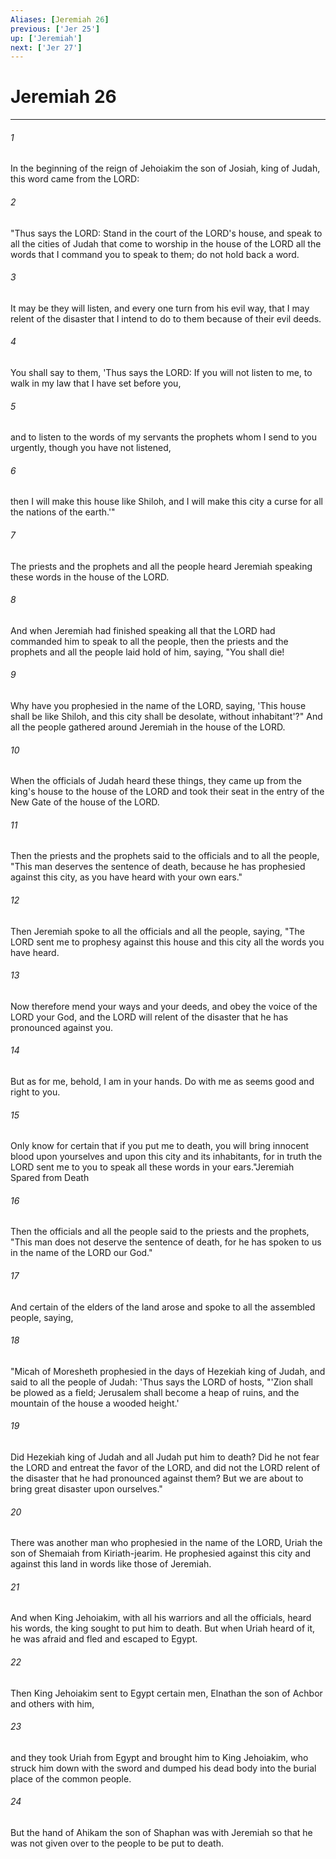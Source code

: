 ```yaml
---
Aliases: [Jeremiah 26]
previous: ['Jer 25']
up: ['Jeremiah']
next: ['Jer 27']
---
```

# Jeremiah 26

***

 

###### 1 
In the beginning of the reign of Jehoiakim the son of Josiah, king of Judah, this word came from the LORD: 
 

###### 2 
"Thus says the LORD: Stand in the court of the LORD's house, and speak to all the cities of Judah that come to worship in the house of the LORD all the words that I command you to speak to them; do not hold back a word. 
 

###### 3 
It may be they will listen, and every one turn from his evil way, that I may relent of the disaster that I intend to do to them because of their evil deeds. 
 

###### 4 
You shall say to them, 'Thus says the LORD: If you will not listen to me, to walk in my law that I have set before you, 
 

###### 5 
and to listen to the words of my servants the prophets whom I send to you urgently, though you have not listened, 
 

###### 6 
then I will make this house like Shiloh, and I will make this city a curse for all the nations of the earth.'"
 
 

###### 7 
The priests and the prophets and all the people heard Jeremiah speaking these words in the house of the LORD. 
 

###### 8 
And when Jeremiah had finished speaking all that the LORD had commanded him to speak to all the people, then the priests and the prophets and all the people laid hold of him, saying, "You shall die! 
 

###### 9 
Why have you prophesied in the name of the LORD, saying, 'This house shall be like Shiloh, and this city shall be desolate, without inhabitant'?" And all the people gathered around Jeremiah in the house of the LORD.
 
 

###### 10 
When the officials of Judah heard these things, they came up from the king's house to the house of the LORD and took their seat in the entry of the New Gate of the house of the LORD. 
 

###### 11 
Then the priests and the prophets said to the officials and to all the people, "This man deserves the sentence of death, because he has prophesied against this city, as you have heard with your own ears."
 
 

###### 12 
Then Jeremiah spoke to all the officials and all the people, saying, "The LORD sent me to prophesy against this house and this city all the words you have heard. 
 

###### 13 
Now therefore mend your ways and your deeds, and obey the voice of the LORD your God, and the LORD will relent of the disaster that he has pronounced against you. 
 

###### 14 
But as for me, behold, I am in your hands. Do with me as seems good and right to you. 
 

###### 15 
Only know for certain that if you put me to death, you will bring innocent blood upon yourselves and upon this city and its inhabitants, for in truth the LORD sent me to you to speak all these words in your ears."Jeremiah Spared from Death
 
 

###### 16 
Then the officials and all the people said to the priests and the prophets, "This man does not deserve the sentence of death, for he has spoken to us in the name of the LORD our God." 
 

###### 17 
And certain of the elders of the land arose and spoke to all the assembled people, saying, 
 

###### 18 
"Micah of Moresheth prophesied in the days of Hezekiah king of Judah, and said to all the people of Judah: 'Thus says the LORD of hosts,
 "'Zion shall be plowed as a field; 
 Jerusalem shall become a heap of ruins, 
 and the mountain of the house a wooded height.'
 
 

###### 19 
Did Hezekiah king of Judah and all Judah put him to death? Did he not fear the LORD and entreat the favor of the LORD, and did not the LORD relent of the disaster that he had pronounced against them? But we are about to bring great disaster upon ourselves."
 
 

###### 20 
There was another man who prophesied in the name of the LORD, Uriah the son of Shemaiah from Kiriath-jearim. He prophesied against this city and against this land in words like those of Jeremiah. 
 

###### 21 
And when King Jehoiakim, with all his warriors and all the officials, heard his words, the king sought to put him to death. But when Uriah heard of it, he was afraid and fled and escaped to Egypt. 
 

###### 22 
Then King Jehoiakim sent to Egypt certain men, Elnathan the son of Achbor and others with him, 
 

###### 23 
and they took Uriah from Egypt and brought him to King Jehoiakim, who struck him down with the sword and dumped his dead body into the burial place of the common people.
 
 

###### 24 
But the hand of Ahikam the son of Shaphan was with Jeremiah so that he was not given over to the people to be put to death.
 
